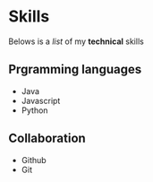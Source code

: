 # Skills
Belows is a _list_ of my **technical** skills

## Prgramming languages
- Java
- Javascript
- Python

## Collaboration
- Github
- Git
